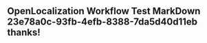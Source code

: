 <properties
ms.topic="hero-topic"
ms.test1="hero-topic"
ms.test2="test"/>

## OpenLocalization Workflow Test MarkDown 23e78a0c-93fb-4efb-8388-7da5d40d11eb thanks!
